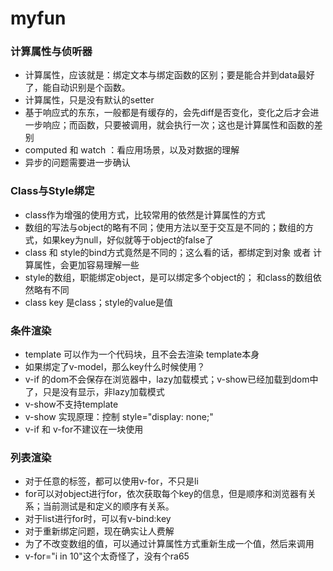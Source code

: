 # myfun #

### 计算属性与侦听器 ###
- 计算属性，应该就是：绑定文本与绑定函数的区别；要是能合并到data最好了，能自动识别是个函数。
- 计算属性，只是没有默认的setter
- 基于响应式的东东，一般都是有缓存的，会先diff是否变化，变化之后才会进一步响应；而函数，只要被调用，就会执行一次；这也是计算属性和函数的差别
- computed 和 watch ：看应用场景，以及对数据的理解
- 异步的问题需要进一步确认

### Class与Style绑定 ###
- class作为增强的使用方式，比较常用的依然是计算属性的方式
- 数组的写法与object的略有不同；使用方法以至于交互是不同的；数组的方式，如果key为null，好似就等于object的false了
- class 和 style的bind方式竟然是不同的；这么看的话，都绑定到对象 或者 计算属性，会更加容易理解一些
- style的数组，职能绑定object，是可以绑定多个object的； 和class的数组依然略有不同
- class key 是class；style的value是值

### 条件渲染 ###
- template 可以作为一个代码块，且不会去渲染 template本身
- 如果绑定了v-model，那么key什么时候使用？
- v-if 的dom不会保存在浏览器中，lazy加载模式；v-show已经加载到dom中了，只是没有显示，非lazy加载模式
- v-show不支持template
- v-show 实现原理：控制 style="display: none;"
- v-if 和 v-for不建议在一块使用

### 列表渲染 ###
- 对于任意的标签，都可以使用v-for，不只是li
- for可以对object进行for，依次获取每个key的信息，但是顺序和浏览器有关系；当前测试是和定义的顺序有关系。
- 对于list进行for时，可以有v-bind:key
- 对于重新绑定问题，现在确实让人费解
- 为了不改变数组的值，可以通过计算属性方式重新生成一个值，然后来调用
- v-for="i in 10"这个太奇怪了，没有个ra65